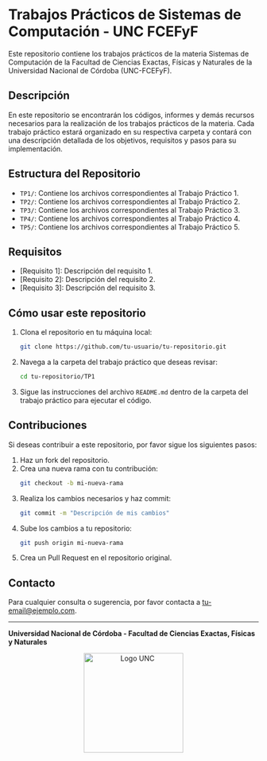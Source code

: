 # Trabajos Prácticos de Sistemas de Computación - UNC FCEFyF

Este repositorio contiene los trabajos prácticos de la materia Sistemas de Computación de la Facultad de Ciencias Exactas, Físicas y Naturales de la Universidad Nacional de Córdoba (UNC-FCEFyF).

## Descripción

En este repositorio se encontrarán los códigos, informes y demás recursos necesarios para la realización de los trabajos prácticos de la materia. Cada trabajo práctico estará organizado en su respectiva carpeta y contará con una descripción detallada de los objetivos, requisitos y pasos para su implementación.

## Estructura del Repositorio

- `TP1/`: Contiene los archivos correspondientes al Trabajo Práctico 1.
- `TP2/`: Contiene los archivos correspondientes al Trabajo Práctico 2.
- `TP3/`: Contiene los archivos correspondientes al Trabajo Práctico 3.
- `TP4/`: Contiene los archivos correspondientes al Trabajo Práctico 4.
- `TP5/`: Contiene los archivos correspondientes al Trabajo Práctico 5.

## Requisitos

- [Requisito 1]: Descripción del requisito 1.
- [Requisito 2]: Descripción del requisito 2.
- [Requisito 3]: Descripción del requisito 3.

## Cómo usar este repositorio

1. Clona el repositorio en tu máquina local:
    ```sh
    git clone https://github.com/tu-usuario/tu-repositorio.git
    ```

2. Navega a la carpeta del trabajo práctico que deseas revisar:
    ```sh
    cd tu-repositorio/TP1
    ```

3. Sigue las instrucciones del archivo `README.md` dentro de la carpeta del trabajo práctico para ejecutar el código.

## Contribuciones

Si deseas contribuir a este repositorio, por favor sigue los siguientes pasos:

1. Haz un fork del repositorio.
2. Crea una nueva rama con tu contribución:
    ```sh
    git checkout -b mi-nueva-rama
    ```
3. Realiza los cambios necesarios y haz commit:
    ```sh
    git commit -m "Descripción de mis cambios"
    ```
4. Sube los cambios a tu repositorio:
    ```sh
    git push origin mi-nueva-rama
    ```
5. Crea un Pull Request en el repositorio original.

## Contacto

Para cualquier consulta o sugerencia, por favor contacta a [tu-email@ejemplo.com](mailto:tu-email@ejemplo.com).

---

**Universidad Nacional de Córdoba - Facultad de Ciencias Exactas, Físicas y Naturales**

<p align="center">
    <img src="https://upload.wikimedia.org/wikipedia/commons/9/95/Logo-UNC.jpg" alt="Logo UNC" width="200"/>
</p>
